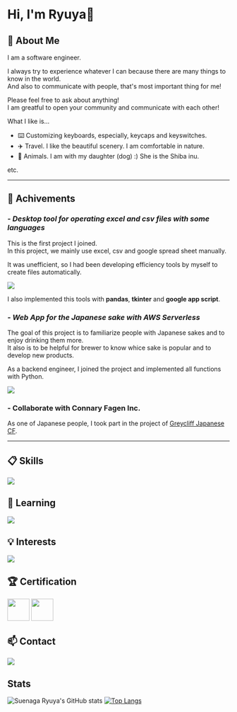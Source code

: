 # Hi, I'm Ryuya👋

## :frowning_person: About Me
I am a software engineer.

I always try to experience whatever I can because there are many things to know in the world.<br/>
And also to communicate with people, that's most important thing for me!

Please feel free to ask about anything!<br/>
I am greatful to open your community and communicate with each other!

What I like is...
- :keyboard: Customizing keyboards, especially, keycaps and keyswitches.
- :airplane: Travel. I like the beautiful scenery. I am comfortable in nature.
- :dog: Animals. I am with my daughter (dog) :) She is the Shiba inu.

etc.

---

## :open_file_folder: Achivements

### **_- Desktop tool for operating excel and csv files with some languages_**
This is the first project I joined.<br/>
In this project, we mainly use excel, csv and google spread sheet manually.

It was unefficient, so I had been developing efficiency tools by myself to create files automatically.

<p align="left">
  <a href="https://skillicons.dev">
    <img src="https://skillicons.dev/icons?i=js,python" />
  </a>
</p>

I also implemented this tools with **pandas**, **tkinter** and **google app script**.


### **_- Web App for the Japanese sake with AWS Serverless_**
The goal of this project is to familiarize people with Japanese sakes and to enjoy drinking them more.<br/>
It also is to be helpful for brewer to know whice sake is popular and to develop new products.

As a backend engineer, I joined the project and implemented all functions with Python.

<p align="left">
  <a href="https://skillicons.dev">
    <img src="https://skillicons.dev/icons?i=aws,dynamodb,react,python" />
  </a>
</p>

### **- Collaborate with Connary Fagen Inc.**
As one of Japanese people, I took part in the project of [Greycliff Japanese CF](https://connary.com/greycliff_japanese.html).

---

## :clipboard: Skills
<p align="left">
  <a href="https://skillicons.dev">
    <img src="https://skillicons.dev/icons?i=html,css,js,php,python,mysql,git,github,md,vscode,wordpress,aws,dynamodb&perline=10" />
  </a>
</p>

## :open_book: Learning
<p align="left">
  <a href="https://skillicons.dev">
    <img src="https://skillicons.dev/icons?i=ts,nodejs,react,java,flask,laravel,bun,docker,vite,gatsby,blender&perline=10" />
  </a>
</p>

## :bulb: Interests
<p align="left">
  <a href="https://skillicons.dev">
    <img src="https://skillicons.dev/icons?i=vue,solidjs,dart,elixir,rust,go,julia,elysia,django,electron,astro,flutter,prisma,tauri&perline=10" />
  </a>
</p>

## :trophy: Certification
<span>
  <img width="50px" height="50px" src="https://images.credly.com/images/3599ecf5-baa4-4b3d-87b4-501a48a125c9/Japan_Silver_Java_SE_Programmer_Badge__1_.png">
  <img width="50px" height="50px" src="https://images.credly.com/images/00634f82-b07f-4bbd-a6bb-53de397fc3a6/image.png">
</span>

## :mailbox: Contact
<p align="left">
  <a href="https://skillicons.dev">
    <img src="https://skillicons.dev/icons?i=discord,gmail,instagram,twitter" />
  </a>
</p>

## Stats
![Suenaga Ryuya's GitHub stats](https://github-readme-stats.vercel.app/api?username=Suenaga-Ryuya&show_icons=true&theme=radical)
[![Top Langs](https://github-readme-stats.vercel.app/api/top-langs/?username=Suenaga-Ryuya&hide_progress=false)](https://github.com/anuraghazra/github-readme-stats)

